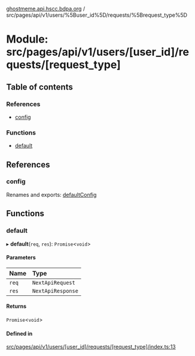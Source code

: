 [ghostmeme.api.hscc.bdpa.org](../README.md) / src/pages/api/v1/users/%5Buser_id%5D/requests/%5Brequest_type%5D

# Module: src/pages/api/v1/users/[user\_id]/requests/[request\_type]

## Table of contents

### References

- [config](src_pages_api_v1_users__user_id__requests__request_type_.md#config)

### Functions

- [default](src_pages_api_v1_users__user_id__requests__request_type_.md#default)

## References

### config

Renames and exports: [defaultConfig](src_backend_middleware.md#defaultconfig)

## Functions

### default

▸ **default**(`req`, `res`): `Promise`<`void`\>

#### Parameters

| Name | Type |
| :------ | :------ |
| `req` | `NextApiRequest` |
| `res` | `NextApiResponse` |

#### Returns

`Promise`<`void`\>

#### Defined in

[src/pages/api/v1/users/[user_id]/requests/[request_type]/index.ts:13](https://github.com/nhscc/ghostmeme.api.hscc.bdpa.org/blob/311fb73/src/pages/api/v1/users/[user_id]/requests/[request_type]/index.ts#L13)
